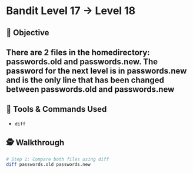 # Bandit Level 17 → Level 18

## 🧠 Objective
There are 2 files in the homedirectory: passwords.old and passwords.new. The password for the next level is in passwords.new and is the only line that has been changed between passwords.old and passwords.new
---

## 🧰 Tools & Commands Used
- `diff`

## 🕵️ Walkthrough

```bash
# Step 1: Compare both files using diff
diff passwords.old passwords.new

